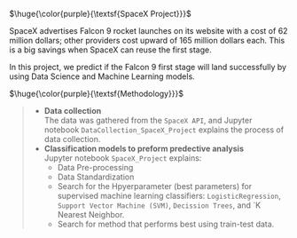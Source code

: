 $\huge{\color{purple}{\textsf{SpaceX Project}}}$

SpaceX advertises Falcon 9 rocket launches on its website with a cost of 62 million dollars; other providers cost upward of 165 million dollars each. This is a big savings when SpaceX can reuse the first stage. 

In this project, we predict if the Falcon 9 first stage will land successfully by using Data Science and Machine Learning models.


$\huge{\color{purple}{\textsf{Methodology}}}$
>
> - **Data collection** <br/>
> The data was gathered from the `SpaceX API`, and Jupyter notebook `DataCollection_SpaceX_Project` explains the process of data collection.
> - **Classification models to preform predective analysis** <br/>
> Jupyter notebook `SpaceX_Project` explains:
>   * Data Pre-processing  <br/>
>   * Data Standardization  <br/>
>   * Search for the Hpyerparameter (best parameters) for supervised machine learning classifiers: `LogisticRegression`, `Support Vector Machine (SVM)`, `Decission Trees`, and `K Nearest Neighbor. <br/>
>   * Search for method that performs best using train-test data.
 
